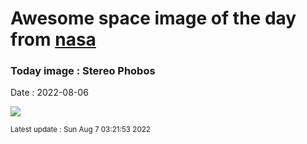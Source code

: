 
# Awesome space image of the day from [nasa](https://api.nasa.gov/)

### Today image : Stereo Phobos

Date : 2022-08-06


![](https://apod.nasa.gov/apod/image/2208/Phobos_stereoME_1024c.jpg)

<small>Latest update : Sun Aug  7 03:21:53 2022</small>


